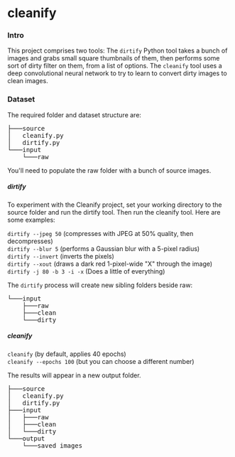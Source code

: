 # cleanify

### Intro
This project comprises two tools: The `dirtify` Python tool takes a bunch of images and grabs small square thumbnails of them, then performs some sort of dirty filter on them, from a list of options. The `cleanify` tool uses a deep convolutional neural network to try to learn to convert dirty images to clean images.
### Dataset
The required folder and dataset structure are:
<pre>
├───source
│   cleanify.py
│   dirtify.py
└───input
    └───raw
</pre>

You'll need to populate the raw folder with a bunch of source images.

##### dirtify
To experiment with the Cleanify project, set your working directory to the source folder and run the dirtify tool. Then run the cleanify tool. Here are some examples:

`dirtify --jpeg 50` (compresses with JPEG at 50% quality, then decompresses)</br>
`dirtify --blur 5` (performs a Gaussian blur with a 5-pixel radius)</br>
`dirtify --invert` (inverts the pixels)</br>
`dirtify --xout` (draws a dark red 1-pixel-wide "X" through the image)</br>
`dirtify -j 80 -b 3 -i -x` (Does a little of everything)</br>

The `dirtify` process will create new sibling folders beside raw:

<pre>
└───input
    ├───raw
    ├───clean
    └───dirty
</pre>

##### cleanify
`cleanify` (by default, applies 40 epochs)</br>
`cleanify --epochs 100` (but you can choose a different number)</br>

The results will appear in a new output folder.
<pre>
├───source
│   cleanify.py
│   dirtify.py
├───input
│   ├───raw
│   ├───clean
│   └───dirty
└───output
    └───saved_images
</pre>
